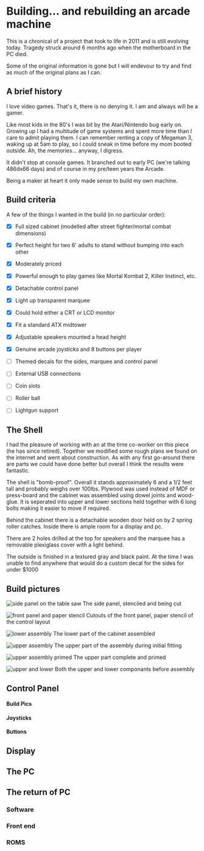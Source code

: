 # Building... and rebuilding an arcade machine

This is a chronical of a project that took to life in 2011 and is still evolving today. Tragedy struck around 6 months ago when the motherboard in the PC died. 

Some of the original information is gone but I will endevour to try and find as much of the original plans as I can.

## A brief history

I love video games. That's it, there is no denying it. I am and always will be a gamer. 

Like most kids in the 80's I was bit by the Atari/Nintendo bug early on. Growing up I had a multitude of game systems and spent more time than I care to admit playing them. I can remember renting a copy of Megaman 3, waking up at 5am to play, so I could sneak in time before my mom booted outside. Ah, the memories... anyway, I digress.

It didn't stop at console games. It branched out to early PC (we're talking 486dx66 days) and of course in my pre/teen years the Arcade. 

Being a maker at heart it only made sense to build my own machine.


## Build criteria

A few of the things I wanted in the build (in no particular order):

- [x] Full sized cabinet (modelled after street fighter/mortal combat dimensions)
- [x] Perfect height for two 6' adults to stand without bumping into each other
- [x] Moderately priced
- [x] Powerful enough to play games like Mortal Kombat 2, Killer Instinct, etc.
- [x] Detachable control panel
- [x] Light up transparent marquee
- [x] Could hold either a CRT or LCD monitor
- [x] Fit a standard ATX midtower
- [x] Adjustable speakers mounted a head height
- [x] Genuine arcade joysticks and 8 buttons per player
- [ ] Themed decals for the sides, marquee and control panel
- [ ] External USB connections
- [ ] Coin slots
- [ ] Roller ball
- [ ] Lightgun support


## The Shell

I had the pleasure of working with an at the time co-worker on this piece (he has since retired). Together we modified some rough plans we found on the internet and went about construction. As with any first go-around there are parts we could have done better but overall I think the results were fantastic.

The shell is "bomb-proof". Overall it stands approximately 6 and a 1/2 feet tall and probably weighs over 100lbs. Plywood was used instead of MDF or press-board and the cabinet was assembled using dowel joints and wood-glue. It is seperated into upper and lower sections held together with 6 long bolts making it easier to move if required. 

Behind the cabinet there is a detachable wooden door held on by 2 spring roller catches. Inside there is ample room for a display and pc. 

There are 2 holes drilled at the top for speakers and the marquee has a removable plexiglass cover with a light behind.

The outside is finished in a textured gray and black paint. At the time I was unable to find anywhere that would do a custom decal for the sides for under $1000


## Build pictures


![side panel on the table saw](https://github.com/andruschak/arcade-machine/blob/master/images/side-precut.png)
The side panel, stenciled and being cut

![front panel and paper stencil](https://github.com/andruschak/arcade-machine/blob/master/images/front-panel-preassemble.png)
Cutouts of the front panel, paper stencil of the control layout

![lower assembly](https://github.com/andruschak/arcade-machine/blob/master/images/lower-assembly-one.png)
The lower part of the cabinet assembled

![upper assembly](https://github.com/andruschak/arcade-machine/blob/master/images/upper-assembly-one.png)
The upper part of the assembly during initial fitting

![upper assembly primed](https://github.com/andruschak/arcade-machine/blob/master/images/upper-assembly-two.png)
The upper part complete and primed

![upper and lower](https://github.com/andruschak/arcade-machine/blob/master/images/upper-and-lower.png)
Both the upper and lower componants before assembly


## Control Panel

#### Build Pics 

#### Joysticks

#### Buttons



## Display



## The PC



## The return of PC


### Software


### Front end


### ROMS











